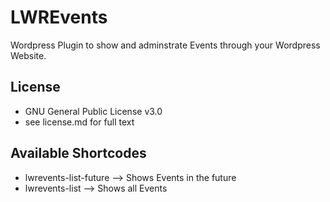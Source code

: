 # LWREvents
Wordpress Plugin to show and adminstrate Events through your Wordpress Website.

## License
* GNU General Public License v3.0
* see license.md for full text

## Available Shortcodes
* lwrevents-list-future --> Shows Events in the future
* lwrevents-list        --> Shows all Events
